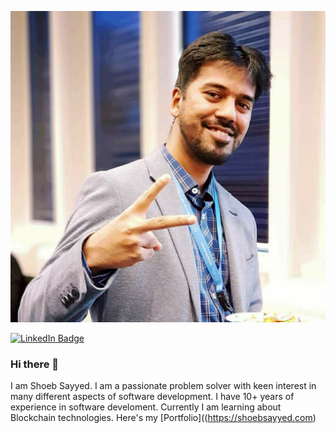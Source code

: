 [![Shoeb's GitHub Banner](./assets/shoeb.jpg)](https://shoebsayyed.com)


[![LinkedIn Badge](https://img.shields.io/badge/LinkedIn-Profile-informational?style=flat&logo=linkedin&logoColor=white&color=0D76A8)](https://www.linkedin.com/in/shoebsayyed/)

### Hi there 👋
I am Shoeb Sayyed. I am a passionate problem solver with keen interest in many different aspects of software development. I have 10+ years of experience in software develoment. Currently I am learning about Blockchain technologies. Here's my [Portfolio]((https://shoebsayyed.com) 

<!-- Pinned Repositories -- >
<br>

## 📌 Pinned Repositories

<br>
<a href="https://github.com/shoebsd31/dotnetblockchain">
  <img align="center" style="margin:1rem 0.5rem" src="https://github-readme-stats.vercel.app/api/pin/?username=shoebsd31&repo=dotnetblockchain&title_color=ffffff&text_color=c9cacc&icon_color=4AB197&bg_color=1A2B34" />
</a>

<br>

<a href="https://github.com/shoebsd31/flutter_square_animation">
  <img align="center" style="margin:0.5rem" src="https://github-readme-stats.vercel.app/api/pin/?username=shoebsd31&repo=flutter_square_animation&title_color=ffffff&text_color=c9cacc&icon_color=4AB197&bg_color=1A2B34" />
</a>

<a href="https://github.com/shoebsd31/flutter_todo_app">
  <img align="center" style="margin:0.5rem" src="https://github-readme-stats.vercel.app/api/pin/?username=shoebsd31&repo=flutter_todo_app&title_color=ffffff&text_color=c9cacc&icon_color=4AB197&bg_color=1A2B34" />
</a>

<a href="https://github.com/shoebsd31/myreads">
  <img align="center" style="margin:0.5rem" src="https://github-readme-stats.vercel.app/api/pin/?username=shoebsd31&repo=myreads&title_color=ffffff&text_color=c9cacc&icon_color=4AB197&bg_color=1A2B34" />
</a>

<a href="https://github.com/shoebsd31/solHelloWorld">
  <img align="center" style="margin:0.5rem" src="https://github-readme-stats.vercel.app/api/pin/?username=shoebsd31&repo=solHelloWorld&title_color=ffffff&text_color=c9cacc&icon_color=4AB197&bg_color=1A2B34" />
</a>

<!-- GitHub Stats -- >
<br>

## &#x1f4c8; GitHub Stats

<br>
<a href="https://github.com/shoebsd31">
  <img align="center" style="margin:0.5rem" src="https://github-readme-stats.vercel.app/api/top-langs/?username=shoebsd31&hide=html,css&title_color=ffffff&text_color=c9cacc&icon_color=4AB197&bg_color=1A2B34" />
</a>

<a href="https://github.com/shoebsd31">
  <img align="center" style="margin:0.5rem" src="https://github-readme-stats.vercel.app/api?username=shoebsd31&show_icons=true&line_height=27&count_private=true&title_color=ffffff&text_color=c9cacc&icon_color=4AB097&bg_color=1A2B34" alt="Braydon's GitHub Stats" />
</a>




## 💼 Skills

![](https://img.shields.io/badge/Code-Angular-informational?style=flat&logo=angular&logoColor=white&color=4AB197)
![](https://img.shields.io/badge/Code-Ionic-informational?style=flat&logo=ionic&logoColor=white&color=4AB197)
![](https://img.shields.io/badge/Code-React-informational?style=flat&logo=react&logoColor=white&color=4AB197)
![](https://img.shields.io/badge/Code-Redux-informational?style=flat&logo=Redux&logoColor=white&color=4AB197)
![](https://img.shields.io/badge/Code-JavaScript-informational?style=flat&logo=JavaScript&logoColor=white&color=4AB197)
![](https://img.shields.io/badge/Code-TypeScript-informational?style=flat&logo=TypeScript&logoColor=white&color=4AB197)
![](https://img.shields.io/badge/Code-CSharp-informational?style=flat&logo=c-sharp&logoColor=white&color=4AB197)
![](https://img.shields.io/badge/Code-.NET-informational?style=flat&logo=.net&logoColor=white&color=4AB197)
![](https://img.shields.io/badge/Code-MongoDB-informational?style=flat&logo=MongoDB&logoColor=white&color=4AB197)
![](https://img.shields.io/badge/Code-MySQL-informational?style=flat&logo=MySQL&logoColor=white&color=4AB197)

<details>
<summary>More Skills</summary>
<br>

![](https://img.shields.io/badge/Style-CSS-informational?style=flat&logo=css3&logoColor=white&color=4AB197)

<br>

![](https://img.shields.io/badge/Test-Jasmine-informational?style=flat&logo=Jasmine&logoColor=white&color=4AB197)
![](https://img.shields.io/badge/Test-Jest-informational?style=flat&logo=jest&logoColor=white&color=4AB197)

<br>

![](https://img.shields.io/badge/Tools-Docker-informational?style=flat&logo=docker&logoColor=white&color=4AB197)
![](https://img.shields.io/badge/Tools-Jenkins-informational?style=flat&logo=jenkins&logoColor=white&color=4AB197)
![](https://img.shields.io/badge/Tools-NPM-informational?style=flat&logo=npm&logoColor=white&color=4AB197)
![](https://img.shields.io/badge/Tools-Postman-informational?style=flat&logo=Postman&logoColor=white&color=4AB197)
![](https://img.shields.io/badge/Tools-GitHub-informational?style=flat&logo=GitHub&logoColor=white&color=4AB197)
![](https://img.shields.io/badge/Tools-Bitbucket-informational?style=flat&logo=Bitbucket&logoColor=white&color=4AB197)
![](https://img.shields.io/badge/Tools-Jira-informational?style=flat&logo=Jira-Software&logoColor=white&color=4AB197)